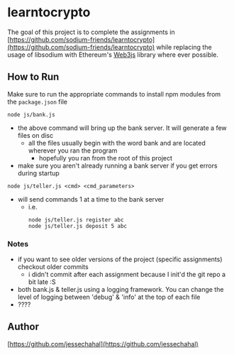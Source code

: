 
# learntocrypto


The goal of this project is to complete the assignments in [https://github.com/sodium-friends/learntocrypto](https://github.com/sodium-friends/learntocrypto)
while replacing the usage of libsodium with Ethereum's [Web3js](https://web3js.readthedocs.io/en/1.0/index.html) library where ever possible.


## How to Run
Make sure to run the appropriate commands to install npm modules from the `package.json` file

```node js/bank.js```

- the above command will bring up the bank server. It will generate a few files on disc
  - all the files usually begin with the word bank and are located wherever you ran the program
    - hopefully you ran from the root of this project
- make sure you aren't already running a bank server if you get errors during startup

```node js/teller.js <cmd> <cmd_parameters>```
- will send commands 1 at a time to the bank server
    - i.e.
        ```
        node js/teller.js register abc
        node js/teller.js deposit 5 abc

        ```


### Notes
- if you want to see older versions of the project (specific assignments) checkout older commits
  - i didn't commit after each assignment because I init'd the git repo a bit late :S
- both bank.js & teller.js using a logging framework. You can change the level of logging between 'debug' & 'info' at the top of each file
- ????



## Author
[https://github.com/jessechahal](https://github.com/jessechahal)

